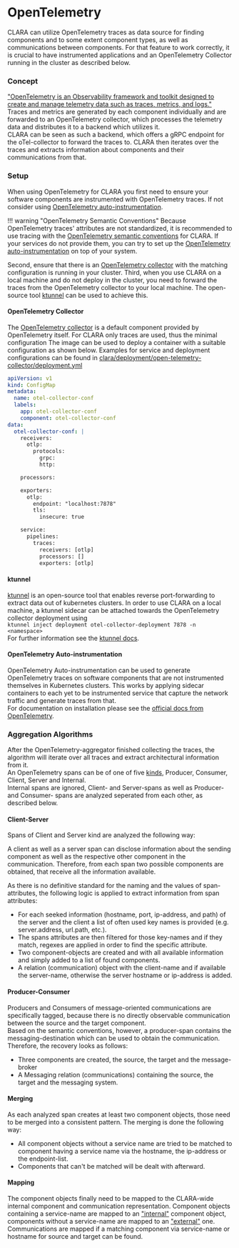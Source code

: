# OpenTelemetry

CLARA can utilize OpenTelemetry traces as data source for finding components and to some extent component types, as well as communications between components.
For that feature to work correctly, it is crucial to have instrumented applications and an OpenTelemetry Collector running in the cluster as described below.

### Concept
["OpenTelemetry is an Observability framework and toolkit designed to create and manage telemetry data such as traces, metrics, and logs."](https://opentelemetry.io/docs/what-is-opentelemetry/)   
Traces and metrics are generated by each component individually and are forwarded to an OpenTelemetry collector, which processes the telemetry data and distributes it to a backend which utilizes it.  
CLARA can be seen as such a backend, which offers a gRPC endpoint for the oTel-collector to forward the traces to.
CLARA then iterates over the traces and extracts information about components and their communications from that.

### Setup
When using OpenTelemetry for CLARA you first need to ensure your software components are instrumented with OpenTelemetry traces.
If not consider using [OpenTelemetry auto-instrumentation](#opentelemetry-auto-instrumentation).

!!! warning "OpenTelemetry Semantic Conventions"
    Because OpenTelemetry traces' attributes are not standardized, it is recommended to use tracing with the [OpenTelemetry semantic conventions](https://opentelemetry.io/docs/specs/semconv/) for CLARA.
    If your services do not provide them, you can try to set up the [OpenTelemetry auto-instrumentation](#opentelemetry-auto-instrumentation) on top of your system.

Second, ensure that there is an [OpenTelemetry collector](#opentelemetry-collector) with the matching configuration is running in your cluster.
Third, when you use CLARA on a local machine and do not deploy in the cluster, you need to forward the traces from the OpenTelemetry collector to your local machine.
The open-source tool [ktunnel](#ktunnel) can be used to achieve this.

#### OpenTelemetry Collector
The [OpenTelemetry collector](https://opentelemetry.io/docs/collector/) is a default component provided by OpenTelemetry itself.
For CLARA only traces are used, thus the minimal configuration 
The image can be used to deploy a container with a suitable configuration as shown below.
Examples for service and deployment configurations can be found in [clara/deployment/open-telemetry-collector/deployment.yml](https://github.com/SteveBinary/clara/blob/main/deployment/open-telemetry-collector/deployment.yml)

```yaml title="An example ConfigMap for the oTel-collector deployment"
apiVersion: v1
kind: ConfigMap
metadata:
  name: otel-collector-conf
  labels:
    app: otel-collector-conf
    component: otel-collector-conf
data:
  otel-collector-conf: |
    receivers:
      otlp:
        protocols:
          grpc:
          http:

    processors:

    exporters:
      otlp:
        endpoint: "localhost:7878"
        tls:
          insecure: true

    service:
      pipelines:
        traces:
          receivers: [otlp]
          processors: []
          exporters: [otlp]
```

#### ktunnel
[ktunnel](https://github.com/omrikiei/ktunnel/tree/master) is an open-source tool that enables reverse port-forwarding to extract data out of kubernetes clusters.
In order to use CLARA on a local machine, a ktunnel sidecar can be attached towards the OpenTelemetry collector deployment using   
```ktunnel inject deployment otel-collector-deployment 7878 -n <namespace>```  
For further information see the [ktunnel docs](https://github.com/omrikiei/ktunnel/blob/master/README.md). 

#### OpenTelemetry Auto-instrumentation
OpenTelemetry Auto-instrumentation can be used to generate OpenTelemetry traces on software components that are not instrumented themselves in Kubernetes clusters.
This works by applying sidecar containers to each yet to be instrumented service that capture the network traffic and generate traces from that.  
For documentation on installation please see the [official docs from OpenTelemetry](https://opentelemetry.io/docs/kubernetes/operator/automatic/#).

### Aggregation Algorithms
After the OpenTelemetry-aggregator finished collecting the traces, the algorithm will iterate over all traces and extract architectural information from it.  
An OpenTelemetry spans can be of one of five [kinds](https://opentelemetry.io/docs/concepts/signals/traces/#span-kind), Producer, Consumer, Client, Server and Internal.  
Internal spans are ignored, Client- and Server-spans as well as Producer- and Consumer- spans are analyzed seperated from each other, as described below.

#### Client-Server
Spans of Client and Server kind are analyzed the following way:

A client as well as a server span can disclose information about the sending component as well as the respective other component in the communication.
Therefore, from each span two possible components are obtained, that receive all the information available.

As there is no definitive standard for the naming and the values of span-attributes, the following logic is applied to extract information from span attributes:

- For each seeked information (hostname, port, ip-address, and path) of the server and the client a list of often used key names is provided (e.g. server.address, url.path, etc.). 
- The spans attributes are then filtered for those key-names and if they match, regexes are applied in order to find the specific attribute.
- Two component-objects are created and with all available information and simply added to a list of found components.
- A relation (communication) object with the client-name and if available the server-name, otherwise the server hostname or ip-address is added.
 

#### Producer-Consumer
Producers and Consumers of message-oriented communications are specifically tagged, because there is no directly observable communication between the source and the target component.  
Based on the semantic conventions, however, a producer-span contains the messaging-destination which can be used to obtain the communication.
Therefore, the recovery looks as follows:

- Three components are created, the source, the target and the message-broker 
- A Messaging relation (communications) containing the source, the target and the messaging system. 

#### Merging 
As each analyzed span creates at least two component objects, those need to be merged into a consistent pattern.
The merging is done the following way:

- All component objects without a service name are tried to be matched to component having a service name via the hostname, the ip-address or the endpoint-list.
- Components that can't be matched will be dealt with afterward.

#### Mapping
The component objects finally need to be mapped to the CLARA-wide internal component and communication representation. 
Component objects containing a service-name are mapped to an ["internal"](../../../../concept/datatypes.md) component object, components without a service-name are mapped to an ["external"](../../../../concept/datatypes.md) one.  
Communications are mapped if a matching component via service-name or hostname for source and target can be found.